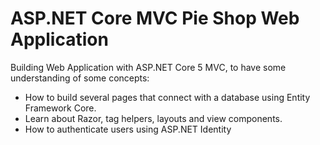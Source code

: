 # ASP.NET Core MVC Pie Shop Web Application
Building Web Application with ASP.NET Core 5 MVC, to have some understanding of some concepts:
 - How to build several pages that connect with a database using Entity Framework Core.
 - Learn about Razor, tag helpers, layouts and view components.
 - How to authenticate users using ASP.NET Identity
